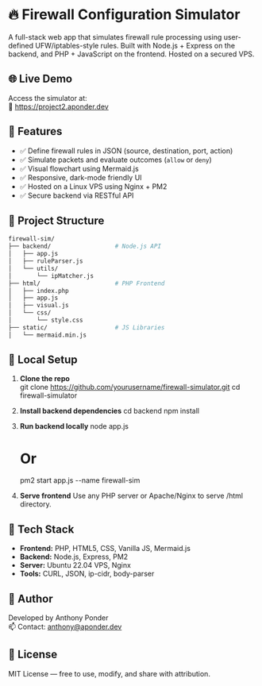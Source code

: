 # 🔥 Firewall Configuration Simulator

A full-stack web app that simulates firewall rule processing using user-defined UFW/iptables-style rules. Built with Node.js + Express on the backend, and PHP + JavaScript on the frontend. Hosted on a secured VPS.

## 🌐 Live Demo
Access the simulator at:  
🔗 https://project2.aponder.dev

## 🧠 Features

- ✅ Define firewall rules in JSON (source, destination, port, action)
- ✅ Simulate packets and evaluate outcomes (`allow` or `deny`)
- ✅ Visual flowchart using Mermaid.js
- ✅ Responsive, dark-mode friendly UI
- ✅ Hosted on a Linux VPS using Nginx + PM2
- ✅ Secure backend via RESTful API

## 📁 Project Structure
```bash
firewall-sim/
├── backend/                  # Node.js API
│   ├── app.js
│   ├── ruleParser.js
│   └── utils/
│       └── ipMatcher.js
├── html/                     # PHP Frontend
│   ├── index.php
│   ├── app.js
│   ├── visual.js
│   └── css/
│       └── style.css
├── static/                   # JS Libraries
│   └── mermaid.min.js
```
## 🚀 Local Setup

1. **Clone the repo**  
   git clone https://github.com/yourusername/firewall-simulator.git
   cd firewall-simulator

2. **Install backend dependencies**
   cd backend
   npm install

3. **Run backend locally**
   node app.js
   # Or
   pm2 start app.js --name firewall-sim

4. **Serve frontend**
   Use any PHP server or Apache/Nginx to serve /html directory.

## 🔐 Tech Stack

- **Frontend:** PHP, HTML5, CSS, Vanilla JS, Mermaid.js
- **Backend:** Node.js, Express, PM2
- **Server:** Ubuntu 22.04 VPS, Nginx
- **Tools:** CURL, JSON, ip-cidr, body-parser

## 👤 Author

Developed by Anthony Ponder  
📫 Contact: anthony@aponder.dev

## 📜 License

MIT License — free to use, modify, and share with attribution.